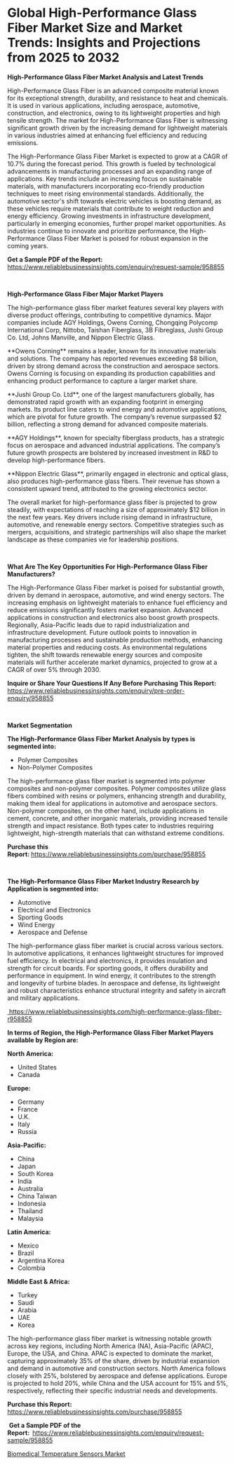<p><h1>Global High-Performance Glass Fiber Market Size and Market Trends: Insights and Projections from 2025 to 2032</h1></p><p><strong>High-Performance Glass Fiber Market Analysis and Latest Trends</strong></p>
<p><p>High-Performance Glass Fiber is an advanced composite material known for its exceptional strength, durability, and resistance to heat and chemicals. It is used in various applications, including aerospace, automotive, construction, and electronics, owing to its lightweight properties and high tensile strength. The market for High-Performance Glass Fiber is witnessing significant growth driven by the increasing demand for lightweight materials in various industries aimed at enhancing fuel efficiency and reducing emissions.</p><p>The High-Performance Glass Fiber Market is expected to grow at a CAGR of 10.7% during the forecast period. This growth is fueled by technological advancements in manufacturing processes and an expanding range of applications. Key trends include an increasing focus on sustainable materials, with manufacturers incorporating eco-friendly production techniques to meet rising environmental standards. Additionally, the automotive sector's shift towards electric vehicles is boosting demand, as these vehicles require materials that contribute to weight reduction and energy efficiency. Growing investments in infrastructure development, particularly in emerging economies, further propel market opportunities. As industries continue to innovate and prioritize performance, the High-Performance Glass Fiber Market is poised for robust expansion in the coming years.</p></p>
<p><strong>Get a Sample PDF of the Report:&nbsp;</strong> <a href="https://www.reliablebusinessinsights.com/enquiry/request-sample/958855?utm_campaign=2099&utm_medium=2&utm_source=Github&utm_content=ia&utm_term=21032025&utm_id=high-performance-glass-fiber">https://www.reliablebusinessinsights.com/enquiry/request-sample/958855</a></p>
<p>&nbsp;</p>
<p><strong>High-Performance Glass Fiber Major Market Players</strong></p>
<p><p>The high-performance glass fiber market features several key players with diverse product offerings, contributing to competitive dynamics. Major companies include AGY Holdings, Owens Corning, Chongqing Polycomp International Corp, Nittobo, Taishan Fiberglass, 3B Fibreglass, Jushi Group Co. Ltd, Johns Manville, and Nippon Electric Glass.</p><p>**Owens Corning** remains a leader, known for its innovative materials and solutions. The company has reported revenues exceeding $8 billion, driven by strong demand across the construction and aerospace sectors. Owens Corning is focusing on expanding its production capabilities and enhancing product performance to capture a larger market share.</p><p>**Jushi Group Co. Ltd**, one of the largest manufacturers globally, has demonstrated rapid growth with an expanding footprint in emerging markets. Its product line caters to wind energy and automotive applications, which are pivotal for future growth. The company’s revenue surpassed $2 billion, reflecting a strong demand for advanced composite materials.</p><p>**AGY Holdings**, known for specialty fiberglass products, has a strategic focus on aerospace and advanced industrial applications. The company’s future growth prospects are bolstered by increased investment in R&D to develop high-performance fibers. </p><p>**Nippon Electric Glass**, primarily engaged in electronic and optical glass, also produces high-performance glass fibers. Their revenue has shown a consistent upward trend, attributed to the growing electronics sector. </p><p>The overall market for high-performance glass fiber is projected to grow steadily, with expectations of reaching a size of approximately $12 billion in the next few years. Key drivers include rising demand in infrastructure, automotive, and renewable energy sectors. Competitive strategies such as mergers, acquisitions, and strategic partnerships will also shape the market landscape as these companies vie for leadership positions.</p></p>
<p>&nbsp;</p>
<p><strong>What Are The Key Opportunities For High-Performance Glass Fiber Manufacturers?</strong></p>
<p><p>The High-Performance Glass Fiber market is poised for substantial growth, driven by demand in aerospace, automotive, and wind energy sectors. The increasing emphasis on lightweight materials to enhance fuel efficiency and reduce emissions significantly fosters market expansion. Advanced applications in construction and electronics also boost growth prospects. Regionally, Asia-Pacific leads due to rapid industrialization and infrastructure development. Future outlook points to innovation in manufacturing processes and sustainable production methods, enhancing material properties and reducing costs. As environmental regulations tighten, the shift towards renewable energy sources and composite materials will further accelerate market dynamics, projected to grow at a CAGR of over 5% through 2030.</p></p>
<p><strong>Inquire or Share Your Questions If Any Before Purchasing This Report:</strong> <a href="https://www.reliablebusinessinsights.com/enquiry/pre-order-enquiry/958855?utm_campaign=2099&utm_medium=2&utm_source=Github&utm_content=ia&utm_term=21032025&utm_id=high-performance-glass-fiber">https://www.reliablebusinessinsights.com/enquiry/pre-order-enquiry/958855</a></p>
<p>&nbsp;</p>
<p><strong>Market Segmentation</strong></p>
<p><strong>The High-Performance Glass Fiber Market Analysis by types is segmented into:</strong></p>
<p><ul><li>Polymer Composites</li><li>Non-Polymer Composites</li></ul></p>
<p><p>The high-performance glass fiber market is segmented into polymer composites and non-polymer composites. Polymer composites utilize glass fibers combined with resins or polymers, enhancing strength and durability, making them ideal for applications in automotive and aerospace sectors. Non-polymer composites, on the other hand, include applications in cement, concrete, and other inorganic materials, providing increased tensile strength and impact resistance. Both types cater to industries requiring lightweight, high-strength materials that can withstand extreme conditions.</p></p>
<p><strong>Purchase this Report:&nbsp;</strong><a href="https://www.reliablebusinessinsights.com/purchase/958855?utm_campaign=2099&utm_medium=2&utm_source=Github&utm_content=ia&utm_term=21032025&utm_id=high-performance-glass-fiber">https://www.reliablebusinessinsights.com/purchase/958855</a></p>
<p>&nbsp;</p>
<p><strong>The High-Performance Glass Fiber Market Industry Research by Application is segmented into:</strong></p>
<p><ul><li>Automotive</li><li>Electrical and Electronics</li><li>Sporting Goods</li><li>Wind Energy</li><li>Aerospace and Defense</li></ul></p>
<p><p>The high-performance glass fiber market is crucial across various sectors. In automotive applications, it enhances lightweight structures for improved fuel efficiency. In electrical and electronics, it provides insulation and strength for circuit boards. For sporting goods, it offers durability and performance in equipment. In wind energy, it contributes to the strength and longevity of turbine blades. In aerospace and defense, its lightweight and robust characteristics enhance structural integrity and safety in aircraft and military applications.</p></p>
<p><a href="https://www.reliablebusinessinsights.com/high-performance-glass-fiber-r958855?utm_campaign=2099&utm_medium=2&utm_source=Github&utm_content=ia&utm_term=21032025&utm_id=high-performance-glass-fiber">&nbsp;https://www.reliablebusinessinsights.com/high-performance-glass-fiber-r958855</a></p>
<p><strong>In terms of Region, the High-Performance Glass Fiber Market Players available by Region are:</strong></p>
<p>
    <p> <strong> North America: </strong>
        <ul>
            <li>United States</li>
            <li>Canada</li>
        </ul>
        </p> 
    <p> <strong> Europe: </strong>
        <ul>
            <li>Germany</li>
            <li>France</li>
            <li>U.K.</li>
            <li>Italy</li>
            <li>Russia</li>
        </ul>
        </p> 
    <p> <strong> Asia-Pacific: </strong>
        <ul>
            <li>China</li>
            <li>Japan</li>
            <li>South Korea</li>
            <li>India</li>
            <li>Australia</li>
            <li>China Taiwan</li>
            <li>Indonesia</li>
            <li>Thailand</li>
            <li>Malaysia</li>
        </ul>
        </p> 
    <p> <strong> Latin America: </strong>
        <ul>
            <li>Mexico</li>
            <li>Brazil</li>
            <li>Argentina Korea</li>
            <li>Colombia</li>
        </ul>
        </p> 
    <p> <strong> Middle East & Africa: </strong>
        <ul>
            <li>Turkey</li>
            <li>Saudi</li>
            <li>Arabia</li>
            <li>UAE</li>
            <li>Korea</li>
        </ul>
    </p>
    </p>
<p><p>The high-performance glass fiber market is witnessing notable growth across key regions, including North America (NA), Asia-Pacific (APAC), Europe, the USA, and China. APAC is expected to dominate the market, capturing approximately 35% of the share, driven by industrial expansion and demand in automotive and construction sectors. North America follows closely with 25%, bolstered by aerospace and defense applications. Europe is projected to hold 20%, while China and the USA account for 15% and 5%, respectively, reflecting their specific industrial needs and developments.</p></p>
<p><strong>Purchase this Report: </strong><a href="https://www.reliablebusinessinsights.com/purchase/958855?utm_campaign=2099&utm_medium=2&utm_source=Github&utm_content=ia&utm_term=21032025&utm_id=high-performance-glass-fiber">https://www.reliablebusinessinsights.com/purchase/958855</a></p>
<p>&nbsp;<strong>Get a Sample PDF of the Report:&nbsp;&nbsp;</strong><a href="https://www.reliablebusinessinsights.com/enquiry/request-sample/958855?utm_campaign=2099&utm_medium=2&utm_source=Github&utm_content=ia&utm_term=21032025&utm_id=high-performance-glass-fiber">https://www.reliablebusinessinsights.com/enquiry/request-sample/958855</a></p>
<p><strong></strong></p>
<p><p><a href="https://github.com/NargisHussain432/Market-Research-Report-List-1/blob/main/biomedical-temperature-sensors-market.md?utm_campaign=2099&utm_medium=2&utm_source=Github&utm_content=ia&utm_term=21032025&utm_id=high-performance-glass-fiber">Biomedical Temperature Sensors Market</a></p></p>